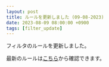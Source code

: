 ```yaml
---
layout: post
title: ルールを更新しました (09-08-2023)
date: 2023-08-09 08:00:00 +0900
tags: [filter_update]
---
```


フィルタのルールを更新しました。

最新のルールは[こちら](https://github.com/kittytail/BlockerRules)から確認できます。
